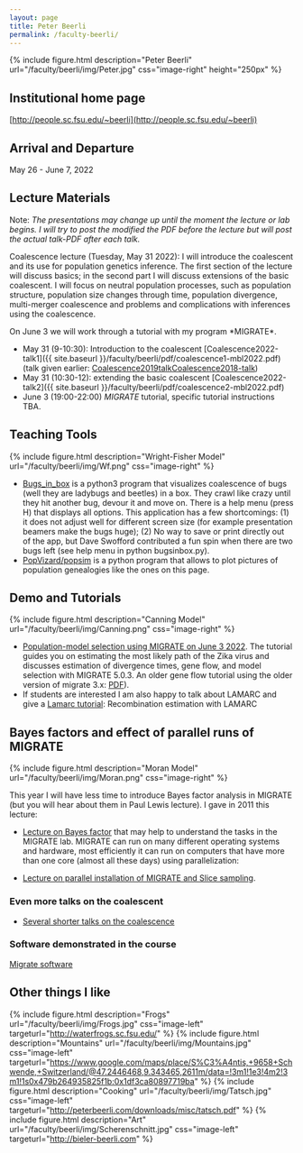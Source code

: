 ```yaml
---
layout: page
title: Peter Beerli
permalink: /faculty-beerli/
---
```

{% include figure.html description="Peter Beerli" url="/faculty/beerli/img/Peter.jpg" css="image-right" height="250px" %}

## Institutional home page

[http://people.sc.fsu.edu/~beerli](http://people.sc.fsu.edu/~beerli)

## Arrival and Departure

May 26 - June 7, 2022

## Lecture Materials

Note: *The presentations may change up until the moment the lecture or lab begins. I will try to post the modified the PDF before the lecture but will post the actual talk-PDF after each talk.*
<!-- , and Laura Kubatko will follow and talk about speciestrees/genetree estimation. -->

Coalescence lecture (Tuesday, May 31 2022): I will introduce the coalescent and its use for population genetics inference. The first section of the lecture will discuss basics;  in the second part I will discuss extensions of the basic coalescent. I will focus on neutral population processes, such as population structure, population size changes through time, population divergence, multi-merger coalescence and problems and complications with inferences using the coalescence.
<!-- Kelley Harris will talk about selection and the coalescent on June 9 2020.--> On June 3 we will work through a tutorial with my program *MIGRATE*.

* May 31 (9-10:30): Introduction to the coalescent [Coalescence2022-talk1]({{ site.baseurl }}/faculty/beerli/pdf/coalescence1-mbl2022.pdf) (talk given earlier: [Coalescence2019talk]({{site.baseurl}}/faculty/beerli/pdf/talk1-opt.pdf)[Coalescence2018-talk](https://peterbeerli.com/workshops/mbl/2018/talk1.pdf))
* May 31 (10:30-12): extending the basic coalescent [Coalescence2022-talk2]({{ site.baseurl }}/faculty/beerli/pdf/coalescence2-mbl2022.pdf)
* June 3 (19:00-22:00) *MIGRATE* tutorial, specific tutorial instructions TBA.

## Teaching Tools
{% include figure.html description="Wright-Fisher Model" url="/faculty/beerli/img/Wf.png" css="image-right" %}

* [Bugs_in_box](https://github.com/pbeerli/bugsinbox/zipball/master) is a python3 program that visualizes coalescence of bugs (well they are ladybugs and beetles) in a box. They crawl like crazy until they hit another bug, devour it and move on. There is a help menu (press H) that displays all options. This application has a few shortcomings: (1) it does not adjust well for different screen size (for example presentation beamers make the bugs huge); (2) No way to save or print directly out of the app, but Dave Swofford contributed a fun spin when there are two bugs left (see help menu in python bugsinbox.py).
* [PopVizard/popsim](https://github.com/pbeerli/popsim/zipball/master) is a python program that allows to plot pictures of population genealogies like the ones on this page.

## Demo and Tutorials
{% include figure.html description="Canning Model" url="/faculty/beerli/img/Canning.png" css="image-right" %}

* [Population-model selection using MIGRATE on June 3 2022](http://peterbeerli.com/workshops/mbl/2018/tutorial). The tutorial guides you on estimating the most likely path of the Zika virus and discusses estimation of divergence times, gene flow, and model selection with MIGRATE 5.0.3. An older gene flow tutorial using the older version of migrate 3.x: [PDF](http://peterbeerli.com/workshops/mbl/2018/tutorial)).
* If students are interested I am also happy to talk about LAMARC and give a [Lamarc tutorial](https://molevol.mbl.edu/index.php/Lamarc_tutorial): Recombination estimation with LAMARC

## Bayes factors and effect of parallel runs of MIGRATE
{% include figure.html description="Moran Model" url="/faculty/beerli/img/Moran.png" css="image-right" %}

This year I will have less time to introduce Bayes factor analysis in MIGRATE (but you will hear about them in Paul Lewis lecture). I gave in 2011 this lecture:

* [Lecture on Bayes factor](http://people.sc.fsu.edu/~pbeerli/mbl2011_BF.pdf) that may help to understand the tasks in the MIGRATE lab.
MIGRATE can run on many different operating systems and hardware, most efficiently it can run on computers that have more than one core (almost all these days) using parallelization:

* [Lecture on parallel installation of MIGRATE and Slice sampling](http://people.sc.fsu.edu/~pbeerli/mbl2011_migrate_parallel.pdf).

### Even more talks on the coalescent

* [Several shorter talks on the coalescence](http://people.sc.fsu.edu/~pbeerli/Beerli_Lab/Talks.html)

### Software demonstrated in the course

[Migrate software](https://peterbeerli.com/migrate-html5)

## Other things I like

{% include figure.html description="Frogs"     url="/faculty/beerli/img/Frogs.jpg"          css="image-left"  targeturl="http://waterfrogs.sc.fsu.edu/" %}
{% include figure.html description="Mountains" url="/faculty/beerli/img/Mountains.jpg"      css="image-left"  targeturl="https://www.google.com/maps/place/S%C3%A4ntis,+9658+Schwende,+Switzerland/@47.2446468,9.343465,2611m/data=!3m1!1e3!4m2!3m1!1s0x479b264935825f1b:0x1df3ca80897719ba" %}
{% include figure.html description="Cooking"   url="/faculty/beerli/img/Tatsch.jpg"         css="image-left"  targeturl="http://peterbeerli.com/downloads/misc/tatsch.pdf" %}
{% include figure.html description="Art"       url="/faculty/beerli/img/Scherenschnitt.jpg" css="image-left"  targeturl="http://bieler-beerli.com" %}

